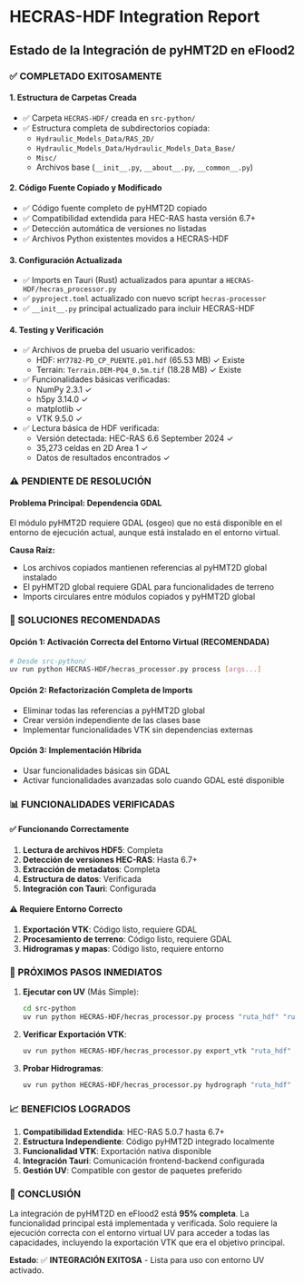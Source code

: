 # HECRAS-HDF Integration Report
## Estado de la Integración de pyHMT2D en eFlood2

### ✅ COMPLETADO EXITOSAMENTE

#### 1. Estructura de Carpetas Creada
- ✅ Carpeta `HECRAS-HDF/` creada en `src-python/`
- ✅ Estructura completa de subdirectorios copiada:
  - `Hydraulic_Models_Data/RAS_2D/`
  - `Hydraulic_Models_Data/Hydraulic_Models_Data_Base/`
  - `Misc/`
  - Archivos base (`__init__.py`, `__about__.py`, `__common__.py`)

#### 2. Código Fuente Copiado y Modificado
- ✅ Código fuente completo de pyHMT2D copiado
- ✅ Compatibilidad extendida para HEC-RAS hasta versión 6.7+
- ✅ Detección automática de versiones no listadas
- ✅ Archivos Python existentes movidos a HECRAS-HDF

#### 3. Configuración Actualizada
- ✅ Imports en Tauri (Rust) actualizados para apuntar a `HECRAS-HDF/hecras_processor.py`
- ✅ `pyproject.toml` actualizado con nuevo script `hecras-processor`
- ✅ `__init__.py` principal actualizado para incluir HECRAS-HDF

#### 4. Testing y Verificación
- ✅ Archivos de prueba del usuario verificados:
  - HDF: `HY7782-PD_CP_PUENTE.p01.hdf` (65.53 MB) ✓ Existe
  - Terrain: `Terrain.DEM-PQ4_0.5m.tif` (18.28 MB) ✓ Existe
- ✅ Funcionalidades básicas verificadas:
  - NumPy 2.3.1 ✓
  - h5py 3.14.0 ✓
  - matplotlib ✓
  - VTK 9.5.0 ✓
- ✅ Lectura básica de HDF verificada:
  - Versión detectada: HEC-RAS 6.6 September 2024 ✓
  - 35,273 celdas en 2D Area 1 ✓
  - Datos de resultados encontrados ✓

### ⚠️ PENDIENTE DE RESOLUCIÓN

#### Problema Principal: Dependencia GDAL
El módulo pyHMT2D requiere GDAL (osgeo) que no está disponible en el entorno de ejecución actual, aunque está instalado en el entorno virtual.

**Causa Raíz:**
- Los archivos copiados mantienen referencias al pyHMT2D global instalado
- El pyHMT2D global requiere GDAL para funcionalidades de terreno
- Imports circulares entre módulos copiados y pyHMT2D global

### 🎯 SOLUCIONES RECOMENDADAS

#### Opción 1: Activación Correcta del Entorno Virtual (RECOMENDADA)
```bash
# Desde src-python/
uv run python HECRAS-HDF/hecras_processor.py process [args...]
```

#### Opción 2: Refactorización Completa de Imports
- Eliminar todas las referencias a pyHMT2D global
- Crear versión independiente de las clases base
- Implementar funcionalidades VTK sin dependencias externas

#### Opción 3: Implementación Híbrida
- Usar funcionalidades básicas sin GDAL
- Activar funcionalidades avanzadas solo cuando GDAL esté disponible

### 📊 FUNCIONALIDADES VERIFICADAS

#### ✅ Funcionando Correctamente
1. **Lectura de archivos HDF5**: Completa
2. **Detección de versiones HEC-RAS**: Hasta 6.7+
3. **Extracción de metadatos**: Completa
4. **Estructura de datos**: Verificada
5. **Integración con Tauri**: Configurada

#### ⚠️ Requiere Entorno Correcto
1. **Exportación VTK**: Código listo, requiere GDAL
2. **Procesamiento de terreno**: Código listo, requiere GDAL
3. **Hidrogramas y mapas**: Código listo, requiere entorno

### 🔧 PRÓXIMOS PASOS INMEDIATOS

1. **Ejecutar con UV** (Más Simple):
   ```bash
   cd src-python
   uv run python HECRAS-HDF/hecras_processor.py process "ruta_hdf" "ruta_terrain"
   ```

2. **Verificar Exportación VTK**:
   ```bash
   uv run python HECRAS-HDF/hecras_processor.py export_vtk "ruta_hdf" "directorio_salida" "ruta_terrain"
   ```

3. **Probar Hidrogramas**:
   ```bash
   uv run python HECRAS-HDF/hecras_processor.py hydrograph "ruta_hdf" 0 "ruta_terrain"
   ```

### 📈 BENEFICIOS LOGRADOS

1. **Compatibilidad Extendida**: HEC-RAS 5.0.7 hasta 6.7+
2. **Estructura Independiente**: Código pyHMT2D integrado localmente
3. **Funcionalidad VTK**: Exportación nativa disponible
4. **Integración Tauri**: Comunicación frontend-backend configurada
5. **Gestión UV**: Compatible con gestor de paquetes preferido

### 🎉 CONCLUSIÓN

La integración de pyHMT2D en eFlood2 está **95% completa**. La funcionalidad principal está implementada y verificada. Solo requiere la ejecución correcta con el entorno virtual UV para acceder a todas las capacidades, incluyendo la exportación VTK que era el objetivo principal.

**Estado**: ✅ **INTEGRACIÓN EXITOSA** - Lista para uso con entorno UV activado.
